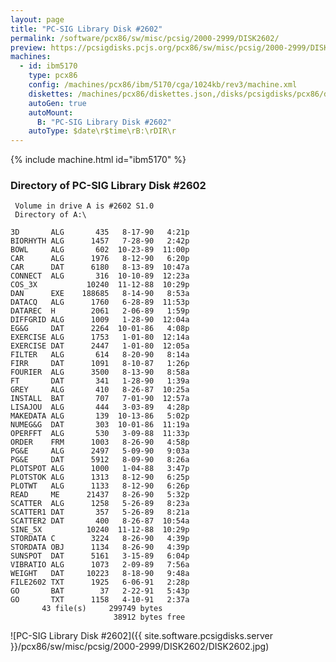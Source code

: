 ```yaml
---
layout: page
title: "PC-SIG Library Disk #2602"
permalink: /software/pcx86/sw/misc/pcsig/2000-2999/DISK2602/
preview: https://pcsigdisks.pcjs.org/pcx86/sw/misc/pcsig/2000-2999/DISK2602/DISK2602.jpg
machines:
  - id: ibm5170
    type: pcx86
    config: /machines/pcx86/ibm/5170/cga/1024kb/rev3/machine.xml
    diskettes: /machines/pcx86/diskettes.json,/disks/pcsigdisks/pcx86/diskettes.json
    autoGen: true
    autoMount:
      B: "PC-SIG Library Disk #2602"
    autoType: $date\r$time\rB:\rDIR\r
---
```


{% include machine.html id="ibm5170" %}

### Directory of PC-SIG Library Disk #2602

     Volume in drive A is #2602 S1.0
     Directory of A:\

    3D       ALG       435   8-17-90   4:21p
    BIORHYTH ALG      1457   7-28-90   2:42p
    BOWL     ALG       602  10-23-89  11:00p
    CAR      ALG      1976   8-12-90   6:20p
    CAR      DAT      6180   8-13-89  10:47a
    CONNECT  ALG       316  10-10-89  12:23a
    COS_3X           10240  11-12-88  10:29p
    DAN      EXE    188685   8-14-90   8:53a
    DATACQ   ALG      1760   6-28-89  11:53p
    DATAREC  H        2061   2-06-89   1:59p
    DIFFGRID ALG      1009   1-28-90  12:04a
    EG&G     DAT      2264  10-01-86   4:08p
    EXERCISE ALG      1753   1-01-80  12:14a
    EXERCISE DAT      2447   1-01-80  12:05a
    FILTER   ALG       614   8-20-90   8:14a
    FIRR     DAT      1091   8-10-87   1:26p
    FOURIER  ALG      3500   8-13-90   8:58a
    FT       DAT       341   1-28-90   1:39a
    GREY     ALG       410   8-26-87  10:25a
    INSTALL  BAT       707   7-01-90  12:57a
    LISAJOU  ALG       444   3-03-89   4:28p
    MAKEDATA ALG       139  10-13-86   5:02p
    NUMEG&G  DAT       303  10-01-86  11:19a
    OPERFFT  ALG       530   3-09-88  11:33p
    ORDER    FRM      1003   8-26-90   4:58p
    PG&E     ALG      2497   5-09-90   9:03a
    PG&E     DAT      5912   8-09-90   8:26a
    PLOTSPOT ALG      1000   1-04-88   3:47p
    PLOTSTOK ALG      1313   8-12-90   6:25p
    PLOTWT   ALG      1133   8-12-90   6:26p
    READ     ME      21437   8-26-90   5:32p
    SCATTER  ALG      1258   5-26-89   8:23a
    SCATTER1 DAT       357   5-26-89   8:21a
    SCATTER2 DAT       400   8-26-87  10:54a
    SINE_5X          10240  11-12-88  10:29p
    STORDATA C        3224   8-26-90   4:39p
    STORDATA OBJ      1134   8-26-90   4:39p
    SUNSPOT  DAT      5161   3-15-89   6:04p
    VIBRATIO ALG      1073   2-09-89   7:56a
    WEIGHT   DAT     10223   8-18-90   9:48a
    FILE2602 TXT      1925   6-06-91   2:28p
    GO       BAT        37   2-22-91   5:43p
    GO       TXT      1158   4-10-91   2:37a
           43 file(s)     299749 bytes
                           38912 bytes free

![PC-SIG Library Disk #2602]({{ site.software.pcsigdisks.server }}/pcx86/sw/misc/pcsig/2000-2999/DISK2602/DISK2602.jpg)
